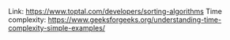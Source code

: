 Link: https://www.toptal.com/developers/sorting-algorithms 
Time complexity: https://www.geeksforgeeks.org/understanding-time-complexity-simple-examples/
